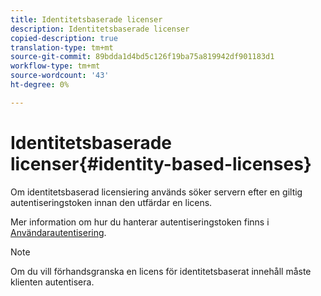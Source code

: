 ```yaml
---
title: Identitetsbaserade licenser
description: Identitetsbaserade licenser
copied-description: true
translation-type: tm+mt
source-git-commit: 89bdda1d4bd5c126f19ba75a819942df901183d1
workflow-type: tm+mt
source-wordcount: '43'
ht-degree: 0%

---
```



# Identitetsbaserade licenser{#identity-based-licenses}

Om identitetsbaserad licensiering används söker servern efter en giltig autentiseringstoken innan den utfärdar en licens.

Mer information om hur du hanterar autentiseringstoken finns i [Användarautentisering](../../../protecting-content/implementing-the-license-server/processing-drm-requests.md#user-authentication).

>[!NOTE]
>
>Om du vill förhandsgranska en licens för identitetsbaserat innehåll måste klienten autentisera.

